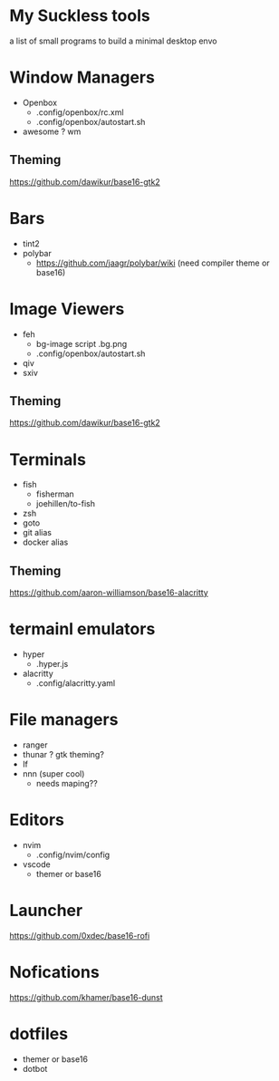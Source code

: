 # My Suckless tools
a list of small programs to build a minimal desktop envo

# Window Managers
- Openbox
  - .config/openbox/rc.xml
  - .config/openbox/autostart.sh
- awesome ? wm
  
## Theming 
https://github.com/dawikur/base16-gtk2

# Bars
- tint2
- polybar
  - https://github.com/jaagr/polybar/wiki (need compiler theme or base16)

# Image Viewers
- feh
  - bg-image script .bg.png
  - .config/openbox/autostart.sh
- qiv
- sxiv

## Theming 
https://github.com/dawikur/base16-gtk2

# Terminals
- fish
  - fisherman
  - joehillen/to-fish
- zsh
 - goto
 - git alias
 - docker alias
## Theming 
https://github.com/aaron-williamson/base16-alacritty

# termainl emulators
- hyper
  - .hyper.js
- alacritty
  - .config/alacritty.yaml

# File managers
- ranger
- thunar ? gtk theming?
- lf
- nnn (super cool)
  - needs maping??

# Editors
- nvim
  - .config/nvim/config
- vscode
  - themer or base16

# Launcher
https://github.com/0xdec/base16-rofi

# Nofications
https://github.com/khamer/base16-dunst

# dotfiles
- themer or base16
- dotbot

